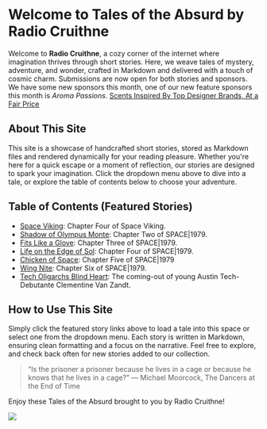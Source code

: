 # Welcome to Tales of the Absurd by Radio Cruithne

Welcome to **Radio Cruithne**, a cozy corner of the internet where imagination thrives through short stories. Here, we weave tales of mystery, adventure, and wonder, crafted in Markdown and delivered with a touch of cosmic charm. Submissions are now open for both stories and sponsors. We have some new sponsors this month, one of our new feature sponsors this month is *Aroma Passions*. [Scents Inspired By Top Designer Brands, At a Fair Price](https://www.awin1.com/cread.php?awinmid=34989&awinaffid=2579497)

## About This Site
This site is a showcase of handcrafted short stories, stored as Markdown files and rendered dynamically for your reading pleasure. Whether you're here for a quick escape or a moment of reflection, our stories are designed to spark your imagination. Click the dropdown menu above to dive into a tale, or explore the table of contents below to choose your adventure.

## Table of Contents (Featured Stories)
- [Space Viking](javascript:loadStory('_txt/Space_Viking.md')): Chapter Four of Space Viking.
- [Shadow of Olympus Monte](javascript:loadStory('_txt/Shadow_of_Olympus_Monte.md')): Chapter Two of SPACE|1979.
- [Fits Like a Glove](javascript:loadStory('_txt/Fits_Like_a_Glove.md')): Chapter Three of SPACE|1979.
- [Life on the Edge of Sol](javascript:loadStory('_txt/Life_on_the_Edge_of_Sol.md')): Chapter Four of SPACE|1979.
- [Chicken of Space](javascript:loadStory('_txt/Chicken_of_Space.md')): Chapter Five of SPACE|1979
- [Wing Nite](javascript:loadStory('_txt/Wing_Nite.md')): Chapter Six of SPACE|1979.
- [Tech Oligarchs Blind Heart](javascript:loadStory('_txt/Tech_Oligarchs_Blind_Heart.md')): The coming-out of young Austin Tech-Debutante Clementine Van Zandt.

## How to Use This Site
Simply click the featured story links above to load a tale into this space or select one from the dropdown menu. Each story is written in Markdown, ensuring clean formatting and a focus on the narrative. Feel free to explore, and check back often for new stories added to our collection.

> “Is the prisoner a prisoner because he lives in a cage or because he knows that he lives in a cage?” — Michael Moorcock, The Dancers at the End of Time

Enjoy these Tales of the Absurd brought to you by Radio Cruithne!
<div class="banner">
<a rel="sponsored" href="https://www.awin1.com/cread.php?s=4529687&v=107462&q=582713&r=2579497">
    <img src="https://www.awin1.com/cshow.php?s=4529687&v=107462&q=582713&r=2579497" border="0">
</a>
</div>